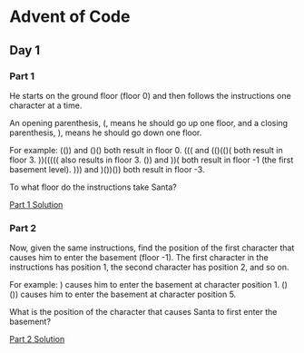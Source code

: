 # Advent of Code
## Day 1

### Part 1
He starts on the ground floor (floor 0) and then follows the instructions one character at a time.

An opening parenthesis, (, means he should go up one floor, and a closing parenthesis, ), means he should go down one floor.

For example:
(()) and ()() both result in floor 0.
((( and (()(()( both result in floor 3.
))((((( also results in floor 3.
()) and ))( both result in floor -1 (the first basement level).
))) and )())()) both result in floor -3.

To what floor do the instructions take Santa?

[Part 1 Solution](part1.rb)

### Part 2
Now, given the same instructions, find the position of the first character that causes him to enter the basement (floor -1). The first character in the instructions has position 1, the second character has position 2, and so on.

For example:
) causes him to enter the basement at character position 1.
()()) causes him to enter the basement at character position 5.

What is the position of the character that causes Santa to first enter the basement?

[Part 2 Solution](part2.rb)